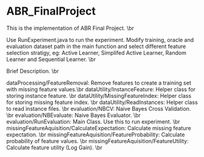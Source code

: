 ABR_FinalProject
================
This is the implementation of ABR Final Project. \br

Use RunExperiment.java to run the experiment. Modify training, oracle and evaluation dataset path in the main function and select different feature selection stratigy, eg: Active Learner, Simplifed Active Learner, Random Learner and Sequential Learner. \br

Brief Description. \br

dataProcessing/FeatureRemoval: Remove features to create a training set with missing feature values.\br
dataUtility/InstanceFeature: Helper class for storing instance feature. \br
dataUtility/MissingFeatureIndex: Helper class for storing missing feature index. \br
dataUtility/ReadInstances: Helper class to read instance files. \br
evaluation/NBCV: Naive Bayes Cross Validation. \br
evaluation/NBEvaluate: Naive Bayes Evaluator. \br
evaluation/RunEvaluation: Main Class. Use this to run experiment. \br
missingFeatureAquisition/CalculateExpectation: Calculate missing feature expectation. \br
missingFeatureAquisition/FeatureProbability: Calculate probability of feature values. \br
missingFeatureAquisition/FeatureUtility: Calculate feature utility (Log Gain). \br

